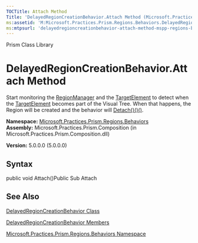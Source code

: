 ```yaml
---
TOCTitle: Attach Method
Title: 'DelayedRegionCreationBehavior.Attach Method (Microsoft.Practices.Prism.Regions.Behaviors)'
ms:assetid: 'M:Microsoft.Practices.Prism.Regions.Behaviors.DelayedRegionCreationBehavior.Attach'
ms:mtpsurl: 'delayedregioncreationbehavior-attach-method-mspp-regions-behaviors.md'
---
```


Prism Class Library

DelayedRegionCreationBehavior.Attach Method
===============================================

Start monitoring the [RegionManager](https://msdn.microsoft.com/library/microsoft.practices.prism.regions.regionmanager) and the [TargetElement](https://msdn.microsoft.com/library/microsoft.practices.prism.regions.behaviors.delayedregioncreationbehavior.targetelement) to detect when the [TargetElement](https://msdn.microsoft.com/library/microsoft.practices.prism.regions.behaviors.delayedregioncreationbehavior.targetelement) becomes part of the Visual Tree. When that happens, the Region will be created and the behavior will [Detach()()()](https://msdn.microsoft.com/library/microsoft.practices.prism.regions.behaviors.delayedregioncreationbehavior.detach).

**Namespace:** [Microsoft.Practices.Prism.Regions.Behaviors](https://msdn.microsoft.com/library/microsoft.practices.prism.regions.behaviors)
**Assembly:** Microsoft.Practices.Prism.Composition (in Microsoft.Practices.Prism.Composition.dll)

**Version:** 5.0.0.0 (5.0.0.0)

## Syntax


public void Attach()Public Sub Attach

See Also
--------


[DelayedRegionCreationBehavior Class](https://msdn.microsoft.com/library/microsoft.practices.prism.regions.behaviors.delayedregioncreationbehavior)

[DelayedRegionCreationBehavior Members](https://msdn.microsoft.com/allmembers.t:microsoft.practices.prism.regions.behaviors.delayedregioncreationbehavior)

[Microsoft.Practices.Prism.Regions.Behaviors Namespace](https://msdn.microsoft.com/library/microsoft.practices.prism.regions.behaviors)
